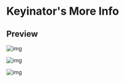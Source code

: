 # Keyinator's More Info

Preview
---
![img](https://github.com/Keyinator/Keyinator-s-More-Info/blob/master/%23Screenshots/channel.png?raw=true "Preview of Channl-Info")

![img](https://github.com/Keyinator/Keyinator-s-More-Info/blob/master/%23Screenshots/client.png?raw=true "Preview of Client-Info")

![img](https://github.com/Keyinator/Keyinator-s-More-Info/blob/master/%23Screenshots/server.png?raw=true "Preview of Server-Info")
